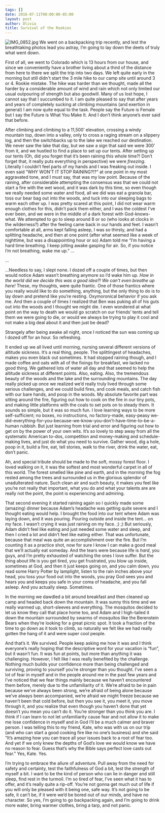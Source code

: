 ```yaml
---
tags: []
date: 2016-07-11T00:00:00-05:00
layout: post
author: Olivia
title: Survival of the Rookies
---
```

![IMG_0852.jpg]({{site.baseurl}}/media/IMG_0852.jpg)
We went on a backpacking trip recently, and lest the breathtaking photos lead you astray, I’m going to lay down the deets of truly what went down.

First of all, we went to Colorado which is 13 hours from our house, and since we conveniently have a brother living about a third of the distance from here to there we split the trip into two days. We left quite early in the morning but still didn't start the 3 mile hike to our camp site until around 3 or 4. Rookie mistake. The hike was harder than we thought, made all the harder by a considerable amount of wind and rain which not only limited our usual outpouring of strength but also goodwill. Many of us lost hope, I cannot say that I succumbed to it. I am quite pleased to say that after years and years of completely sucking at climbing mountains (and exertion in general) I am now quite equal to the task. People say the Future is Female but I say the Future is What You Make It. And I don’t think anyone’s ever said that before.

After climbing and climbing to a 11,500’ elevation, crossing a windy mountain top, down into a valley, only to cross a raging stream on a slippery log, and then the switchbacks up to the lake we reached our destination. We never saw the lake that day, but we saw a sign that said we were 300’ from it, and we hustled to find a place to set up our tents. After setting up our tents (Oh, did you forget that it’s been raining this whole time?! Don’t forget that, it really puts everything in perspective) we were _freezing_. Literally I couldn’t feel parts of my hands and I was freaking out inside. I even said “WHY WON’T IT STOP RAINING?!?” at one point in my most aggravated tone, and I must say, that was my low point. Because of the raining, after considerable attempting the consensus was that we could not start a fire with the wet wood, and it was dark by this time, so even though we really needed some water and food, all we did was eat a granola bar, toss our bear bag out into the woods, and tuck into our sleeping bags to warm each other up. I was pretty scared at this point, I did not wear warm enough clothes for this, didn’t pack them either, and I was the coldest I’ve ever been, and we were in the middle of a dark forest with God-knows-what. We attempted to go to sleep around 8 or so (who looks at clocks in the wilderness?) after the feeling came back in our hands and feet. I wasn’t comfortable at all, arms kept falling asleep, I was so thirsty, and had a splitting headache, and then at one point (after what seemed like a week of nighttime, but was a disappointing hour or so) Adam told me “I’m having a hard time breathing. I keep jolting awake gasping for air. So, if you notice I’m not breathing, wake me up.” …

…

…Needless to say, I slept none. I dozed off a couple of times, but then would notice Adam wasn’t breathing anymore so I’d wake him up. _How in the world did we decide this was a good idea?! We can’t even breathe up here!_ These, my thoughts, were quite frantic. One of those frantics where you really would like to do something, anything, but the only thing to do is to lay down and pretend like you’re resting. Oxymoronical behavior if you ask me. And then a couple of times I realized that Ben was puking all of his guts out into the woods and I thought we might die. I even wondered at what point on the way to death we would go scratch on our friends’ tents and tell them we were going to die, or would we always be trying to play it cool and not make a big deal about it and then just be dead?

Strangely after being awake all night, once I noticed the sun was coming up I dozed off for an hour. So refreshing.

It ended up we all lived until morning, nursing several different versions of altitude sickness. It’s a real thing, people. The splittingest of headaches, makes you even black out sometimes. It had stopped raining though, and I made coffee and oats with all of the fixings for breakfast, we lacked no good thing. We gathered lots of water all day and that seemed to help the altitude sickness at different points. Also, eating. Also, the tremendous beauty of the woods and the lake and the surrounding mountains. The day really picked up once we realized we’d really truly lived through some serious challenges, and we could build fires, and cook meals, and catch fish with our bare hands, and poop in the woods. My absolute favorite part was sitting around the fire, figuring out how to cook on the fire in our tiny pots, and making little platforms with the coals to set pots on to steady them. It sounds so simple, but it was so much fun. I love learning ways to be more self-sufficient; no boxes, no instructions, no factory-made, easy-peasy we-did-everything-for-you-because-we-know-you-don’t-have-time-to-be-a-human rubbish. But just learning from trial and error and figuring out how to get on by the power of your own wits. It’s so lovely to step away from all the systematic American to-dos, competition and money-making and schedule-making lives, and just do what you need to survive. Gather wood, dig a hole, poop in it, build a fire, eat, tell stories, walk to the river, drink the water, eat, don’t panic.

Ah, and special tribute should be made to the soft, mossy forest floor. I loved walking on it, it was the softest and most wonderful carpet in all of this world. The forest smelled like pine and earth, and in the morning the fog rested among the trees and surrounded us in the glorious splendor of unadulterated nature. Such clean air and such beauty, it makes you feel like you’re not really that important, what you do and what your talents are are really not the point, the point is experiencing and admiring.

That second evening it started raining again so I quickly made some (amazing) dinner because Adam’s headache was getting quite severe and I thought eating would help. I brought the food into our tent where Adam was laying down, and it was pouring. Pouring outside and inside the tent… on my face. I wasn’t crying it was just raining on my face. ;) ;) But seriously, Adam didn’t feel like eating and just needed some water and sleep, and then I cried a lot and didn’t feel like eating either. That was unfortunate, because that meal was quite an accomplishment over the fire. But I’m counting it as a practice shot, now for sure I know I can make a good meal that we’ll actually eat someday. And the tears were because life is _hard_, you guys, and I’m pretty exhausted of watching the ones I love suffer. But the thing about life is you get tired, you get frustrated, you blow up inside, sometimes at God, and then it just keeps going on, and you calm down, you read some Harry Potter by lamplight, listen to the rain inches above your head, you toss your food out into the woods, you pray God sees you and hears you and keeps you safe in your coma of headache, and you fall asleep. And you actually sleep. Sometimes.

In the morning we dawdled a bit around breakfast and then cleaned up camp and headed back down the mountain. It was sunny this time and we really warmed up, short-sleeves and everything. The mosquitos decided to let us know they call that place home too, and Adam and I high-tailed it down the mountain surrounded by swarms of mosquitos like the Berenstein Bears when they’re looking for a great picnic spot. It took a fraction of the time to go down as it took to climb, so naturally we felt like we had really gotten the hang of it and were super cool people.

And that’s it. We survived. People keep asking me how it was and I think everyone’s really hoping that the descriptive word for your vacation is “fun”, but it wasn’t fun. It was fun at points, but more than anything it was challenging. However, I felt like I was really benefited by the challenge. Nothing much builds your confidence more than being challenged and surviving, proving to yourself you’re stronger than you thought. I’ve seen a lot of fear in myself and in the people around me in the past few years and I’ve noticed that we fear things mainly because we haven’t encountered them before, merely due to the unfamiliarity of it. We’re afraid to be in pain because we’ve always been strong, we’re afraid of being alone because we’ve always been accompanied, we’re afraid we might freeze because we haven’t been that cold before, but then you see it, you meet it, you move through it, and you realize that even though you haven’t done that yet doesn’t you mean you can’t do it. You’re stronger than you think you are. I think if I can learn to not let unfamiliarity cause fear and not allow it to make me lose confidence in myself and in God I’ll be a much calmer and braver person. I was telling this to my friend, Kate, who was with us on our trip (and who can start a good cooking fire like no one’s business) and she said “It’s amazing how you can trace all your issues back to a root of fear too. And yet if we only knew the depths of God’s love we would know we have no reason to fear. Guess that’s why the Bible says perfect love casts out fear.” Yes, Kate. Yes.

I’m trying to embrace the allure of adventure. Pull away from the need for safety and certainty, test the faithfulness of God a bit, test the strength of myself a bit. I want to be the kind of person who can lie in danger and still sleep, find rest in the turmoil. I’m so tired of fear, I’ve seen what it has to offer, and it’s really quite a rip-off. You’re not gonna get much out of life if you will only be pleased with it being one, safe way. It’s not going to be safe, it can’t be, if it were we’d be bored out of our minds, and have no character. So yes, I’m going to go backpacking again, and I’m going to drink more water, bring warmer clothes, bring a tarp, and not panic.
